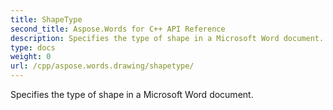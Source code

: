 ```yaml
---
title: ShapeType
second_title: Aspose.Words for C++ API Reference
description: Specifies the type of shape in a Microsoft Word document. 
type: docs
weight: 0
url: /cpp/aspose.words.drawing/shapetype/
---
```


Specifies the type of shape in a Microsoft Word document. 

